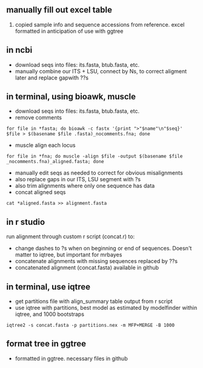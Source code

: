 ## manually fill out excel table

1. copied sample info and sequence accessions from reference. excel formatted in anticipation of use with ggtree 

## in ncbi 

* download seqs into files: its.fasta, btub.fasta, etc.
* manually combine our ITS + LSU, connect by Ns,  to correct aligment later and replace gapwith ??s

## in terminal, using bioawk, muscle

* download seqs into files: its.fasta, btub.fasta, etc.
* remove comments

```
for file in *fasta; do bioawk -c fastx '{print ">"$name"\n"$seq}' $file > $(basename $file .fasta)_nocomments.fna; done
```

*  muscle align each locus

```
for file in *fna; do muscle -align $file -output $(basename $file _nocomments.fna)_aligned.fasta; done
```

* manually edit seqs as needed to correct for obvious misalignments
* also replace gaps in our ITS, LSU segment with ?s
* also trim alignments where only one sequence has data
*  concat aligned seqs 

```
cat *aligned.fasta >> alignment.fasta
```




## in r studio

run alignment through custom r script (concat.r) to: 
* change dashes to ?s when on beginning or end of sequences. Doesn't matter to iqtree, but important for mrbayes
* concatenate alignments with missing sequences replaced by ??s
* concatenated alignment (concat.fasta) available in github

## in terminal, use iqtree

* get partitions file with align_summary table output from r script
* use iqtree with partitions, best model as estimated by modelfinder within iqtree, and 1000 bootstraps

```
iqtree2 -s concat.fasta -p partitions.nex -m MFP+MERGE -B 1000
```

## format tree in ggtree

* formatted in ggtree. necessary files in github





